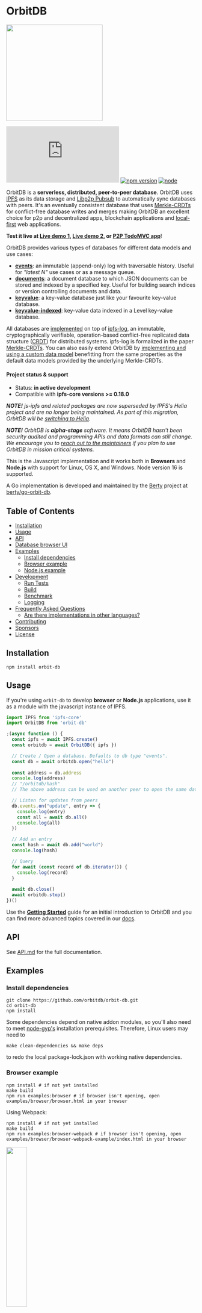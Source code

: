 # OrbitDB

<p align="left">
  <img src="images/orbit_db_logo_color.png" width="256" />
</p>

[![Matrix](https://img.shields.io/matrix/orbit-db:matrix.org?label=chat%20on%20matrix)](https://app.element.io/#/room/#orbit-db:matrix.org) [![npm version](https://badge.fury.io/js/orbit-db.svg)](https://www.npmjs.com/package/orbit-db) [![node](https://img.shields.io/node/v/orbit-db.svg)](https://www.npmjs.com/package/orbit-db)

OrbitDB is a **serverless, distributed, peer-to-peer database**. OrbitDB uses [IPFS](https://ipfs.tech) as its data storage and [Libp2p Pubsub](https://docs.libp2p.io/concepts/pubsub/overview/) to automatically sync databases with peers. It's an eventually consistent database that uses [Merkle-CRDTs](https://arxiv.org/abs/2004.00107) for conflict-free database writes and merges making OrbitDB an excellent choice for p2p and decentralized apps, blockchain applications and [local-first](https://www.inkandswitch.com/local-first/) web applications.

**Test it live at [Live demo 1](https://ipfs.io/ipfs/QmUsoSkGzUQnCgzfjL549KKf29m5EMYky3Y6gQp5HptLTG/), [Live demo 2](https://ipfs.io/ipfs/QmasHFRj6unJ3nSmtPn97tWDaQWEZw3W9Eh3gUgZktuZDZ/), or [P2P TodoMVC app](https://ipfs.io/ipfs/QmVWQMLUM3o4ZFbLtLMS1PMLfodeEeBkBPR2a2R3hqQ337/)**!


OrbitDB provides various types of databases for different data models and use cases:

- **[events](https://github.com/orbitdb/orbit-db/blob/master/API.md#orbitdblognameaddress)**: an immutable (append-only) log with traversable history. Useful for *"latest N"* use cases or as a message queue.
- **[documents](https://github.com/orbitdb/orbit-db/blob/master/API.md#orbitdbdocsnameaddress-options)**: a document database to which JSON documents can be stored and indexed by a specified key. Useful for building search indices or version controlling documents and data.
- **[keyvalue](https://github.com/orbitdb/orbit-db/blob/master/API.md#orbitdbkeyvaluenameaddress)**: a key-value database just like your favourite key-value database.
- **[keyvalue-indexed](https://github.com/orbitdb/orbit-db/blob/master/API.md#orbitdbkeyvaluenameaddress)**: key-value data indexed in a Level key-value database.

All databases are [implemented](https://github.com/orbitdb/orbit-db-store) on top of [ipfs-log](https://github.com/orbitdb/ipfs-log), an immutable, cryptographically verifiable, operation-based conflict-free replicated data structure ([CRDT](https://en.wikipedia.org/wiki/Conflict-free_replicated_data_type)) for distributed systems. ipfs-log is formalized in the paper [Merkle-CRDTs](https://arxiv.org/abs/2004.00107). You can also easily extend OrbitDB by [implementing and using a custom data model](https://github.com/orbitdb/orbit-db/blob/master/GUIDE.md#custom-stores) benefitting from the same properties as the default data models provided by the underlying Merkle-CRDTs.

#### Project status & support

* Status: **in active development**
* Compatible with **ipfs-core versions >= 0.18.0**

***NOTE!*** *js-ipfs and related packages are now superseded by IPFS's Helia project and are no longer being maintained. As part of this migration, OrbitDB will be [switching to Helia](./tree/helia).*

***NOTE!*** *OrbitDB is **alpha-stage** software. It means OrbitDB hasn't been security audited and programming APIs and data formats can still change. We encourage you to [reach out to the maintainers](https://app.element.io/#/room/#orbit-db:matrix.org) if you plan to use OrbitDB in mission critical systems.*

This is the Javascript implementation and it works both in **Browsers** and **Node.js** with support for Linux, OS X, and Windows. Node version 16 is supported.

A Go implementation is developed and maintained by the [Berty](https://github.com/berty) project at [berty/go-orbit-db](https://github.com/berty/go-orbit-db).

## Table of Contents

<!-- toc -->

- [Installation](#installation)
- [Usage](#usage)
- [API](#api)
- [Database browser UI](#database-browser-ui)
- [Examples](#examples)
  * [Install dependencies](#install-dependencies)
  * [Browser example](#browser-example)
  * [Node.js example](#nodejs-example)
- [Development](#development)
  * [Run Tests](#run-tests)
  * [Build](#build)
  * [Benchmark](#benchmark)
  * [Logging](#logging)
- [Frequently Asked Questions](#frequently-asked-questions)
  * [Are there implementations in other languages?](#are-there-implementations-in-other-languages)
- [Contributing](#contributing)
- [Sponsors](#sponsors)
- [License](#license)

<!-- tocstop -->

## Installation

```
npm install orbit-db
```

## Usage

If you're using `orbit-db` to develop **browser** or **Node.js** applications, use it as a module with the javascript instance of IPFS.

```javascript
import IPFS from 'ipfs-core'
import OrbitDB from 'orbit-db'

;(async function () {
  const ipfs = await IPFS.create()
  const orbitdb = await OrbitDB({ ipfs })

  // Create / Open a database. Defaults to db type "events".
  const db = await orbitdb.open("hello")
  
  const address = db.address
  console.log(address)
  // "/orbitdb/hash"
  // The above address can be used on another peer to open the same database

  // Listen for updates from peers
  db.events.on("update", entry => {
    console.log(entry)
    const all = await db.all()
    console.log(all)
  })

  // Add an entry
  const hash = await db.add("world")
  console.log(hash)

  // Query
  for await (const record of db.iterator()) {
    console.log(record)
  }
  
  await db.close()
  await orbitdb.stop()
})()
```

Use the **[Getting Started](./docs/GETTING_STARTED.md)** guide for an initial introduction to OrbitDB and you can find more advanced topics covered in our [docs](./docs).

## API

See [API.md](https://github.com/orbitdb/orbit-db/blob/master/API.md) for the full documentation.

## Examples

### Install dependencies
```
git clone https://github.com/orbitdb/orbit-db.git
cd orbit-db
npm install
```
Some dependencies depend on native addon modules, so you'll also need to meet [node-gyp's](https://github.com/nodejs/node-gyp#installation) installation prerequisites. Therefore, Linux users may need to
```
make clean-dependencies && make deps
```
to redo the local package-lock.json with working native dependencies.

### Browser example

```
npm install # if not yet installed
make build
npm run examples:browser # if browser isn't opening, open examples/browser/browser.html in your browser
```

Using Webpack:
```
npm install # if not yet installed
make build
npm run examples:browser-webpack # if browser isn't opening, open examples/browser/browser-webpack-example/index.html in your browser
```

<p align="left">
  <img src="https://raw.githubusercontent.com/orbitdb/orbit-db/master/images/example1.png" width="33%">
</p>

Check the code in [examples/browser/browser.html](https://github.com/orbitdb/orbit-db/blob/master/examples/browser/browser.html) and try the [live example](https://ipfs.io/ipfs/QmRosp97r8GGUEdj5Wvivrn5nBkuyajhRXFUcWCp5Zubbo/).

### Node.js example

```
npm run examples:node
```

<img src="https://raw.githubusercontent.com/orbitdb/orbit-db/master/images/orbit-db-demo3.gif" width="66%">

**Eventlog**

See the code in [examples/eventlog.js](https://github.com/orbitdb/orbit-db/blob/master/examples/eventlog.js) and run it with:
```
node examples/eventlog.js
```

## Development

### Run Tests
```
npm run test
```

### Build
```
npm run build
```

### Benchmark
```
node benchmarks/benchmark-add.js
```

See [benchmarks/](https://github.com/orbitdb/orbit-db/tree/master/benchmarks) for more benchmarks.

### Logging

To enable OrbitDB's logging output, set a global ENV variable called `LOG` to `debug`,`warn` or `error`:

```
LOG=debug node <file>
```

## Frequently Asked Questions

We have an FAQ! [Go take a look at it](FAQ.md). If a question isn't there, open an issue and suggest adding it. We can work on the best answer together.

### Are there implementations in other languages?

Yes! Take a look at these implementations:

  - Golang: [berty/go-orbit-db](https://github.com/berty/go-orbit-db)
  - Python: [orbitdb/py-orbit-db-http-client](https://github.com/orbitdb/py-orbit-db-http-client)

The best place to find out what is out there and what is being actively worked on is likely by asking in the [Matrix](https://app.element.io/#/room/#orbit-db:matrix.org). If you know of any other repos that ought to be included in this section, please open a PR and add them.

## Contributing

**Take a look at our organization-wide [Contributing Guide](https://github.com/orbitdb/welcome/blob/master/contributing.md).** You'll find most of your questions answered there. Some questions may be answered in the [FAQ](FAQ.md), as well.

If you want to code but don't know where to start, check out the issues labelled ["help wanted"](https://github.com/orbitdb/orbit-db/issues?q=is%3Aopen+is%3Aissue+label%3A%22help+wanted%22+sort%3Areactions-%2B1-desc).

## Sponsors

The development of OrbitDB has been sponsored by:

* [Protocol Labs](https://protocol.ai/)
* [Haja Networks](https://haja.io)
* [Maintainer Mountaineer](https://maintainer.io)
* [OrbitDB Open Collective](https://opencollective.com/orbitdb)

If you want to sponsor developers to work on OrbitDB, please reach out to [@haadcode](https://github.com/haadcode).

## License

[MIT](LICENSE) © 2015-2023 Protocol Labs Inc., Haja Networks Oy, OrbitDB Community
